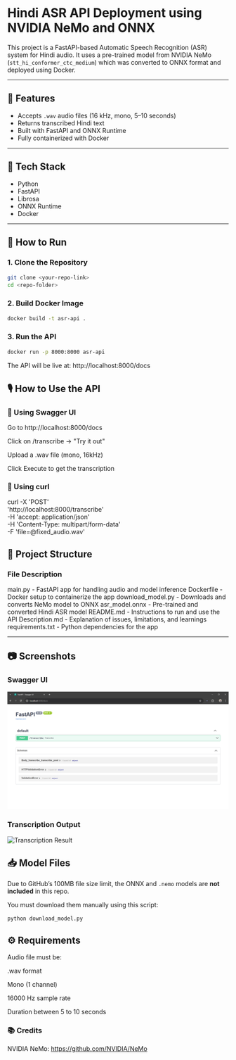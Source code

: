 # Hindi ASR API Deployment using NVIDIA NeMo and ONNX

This project is a FastAPI-based Automatic Speech Recognition (ASR) system for Hindi audio. It uses a pre-trained model from NVIDIA NeMo (`stt_hi_conformer_ctc_medium`) which was converted to ONNX format and deployed using Docker.

---

## 🔧 Features

- Accepts `.wav` audio files (16 kHz, mono, 5–10 seconds)
- Returns transcribed Hindi text
- Built with FastAPI and ONNX Runtime
- Fully containerized with Docker

---

## 🧰 Tech Stack

- Python
- FastAPI
- Librosa
- ONNX Runtime
- Docker

---

## 🚀 How to Run

### 1. Clone the Repository

```bash
git clone <your-repo-link>
cd <repo-folder>
```
### 2. Build Docker Image

```bash
docker build -t asr-api .
```
### 3. Run the API

```bash
docker run -p 8000:8000 asr-api
```
The API will be live at:
http://localhost:8000/docs

## 🎙️ How to Use the API
### 🔘 Using Swagger UI
Go to http://localhost:8000/docs

Click on /transcribe → "Try it out"

Upload a .wav file (mono, 16kHz)

Click Execute to get the transcription

### 🔘 Using curl

curl -X 'POST' \
  'http://localhost:8000/transcribe' \
  -H 'accept: application/json' \
  -H 'Content-Type: multipart/form-data' \
  -F 'file=@fixed_audio.wav'

## 📁 Project Structure
### File	Description
main.py	- FastAPI app for handling audio and model inference
Dockerfile - Docker setup to containerize the app
download_model.py -	Downloads and converts NeMo model to ONNX
asr_model.onnx - Pre-trained and converted Hindi ASR model
README.md	- Instructions to run and use the API
Description.md - Explanation of issues, limitations, and learnings
requirements.txt - Python dependencies for the app

---

## 📷 Screenshots

### Swagger UI

![Swagger UI](screenshot_swagger.png)

### Transcription Output

![Transcription Result](screenshot_result.png)


## 📥 Model Files

Due to GitHub’s 100MB file size limit, the ONNX and `.nemo` models are **not included** in this repo.

You must download them manually using this script:

```bash
python download_model.py
```
## ⚙️ Requirements
Audio file must be:

.wav format

Mono (1 channel)

16000 Hz sample rate

Duration between 5 to 10 seconds

### 📚 Credits
NVIDIA NeMo: https://github.com/NVIDIA/NeMo
